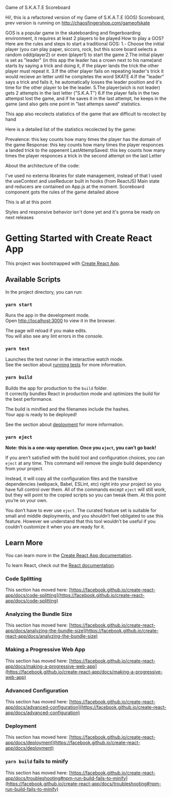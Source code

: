 Game of S.K.A.T.E Scoreboard 

Hi!, this is a refactored version of my Game of S.K.A.T.E (GOS) Scoreboard, prev version is running on http://chaosfingershop.com/gameofskate

GOS is a popular game in the skateboarding and fingerboarding environment, it requires at least 2 players to be played
How to play a GOS?
Here are the rules and steps to start a traditional GOS:
1.- Choose the initial player (you can play paper, siccors, rock, but this score board selects a random odd(player2) or even (player1) to start the game
2.The initial player is set as "leader" (in this app the leader has a crown next to his name)and starts by saying a trick and doing it, if the player lands the trick the other player must repeat it.
3.If the other player fails on repeating leader's trick it would recieve an letter until he completes the word SKATE
4.If the "leader" says a trick and fails it, he automatically losses the leader position and it's time for the other player to be the leader.
5.The player(wich is not leader) gets 2 attempts in the last letter ("S.K.A.T")
6.If the player fails in the two attempst lost the game, and if he saves it in the last attempt, he keeps in the game (and also gets one point in "last attemps saved" statistics.



This app also recolects statistics of the game that are difficult to recolect by hand 

Here is a detailed list of the statistics recolected by the game:

Prevalence: this key counts how many times the player has the domain of the game
Response: this key counts how many times the player responces a landed trick to the oppenent
LastAttempSaved: this key counts how many times the player responces a trick in the second
attempt on the last Letter

About the architecture of the code:

I've used no externa libraries for state management, instead of that I used the useContext and useReducer built in hooks (from ReactJS)
Main state and reducers are contained on App.js at the moment.
Scoreboard component gots the rules of the game detailed above


This is all at this point 

Styles and responsive behavior isn't done yet and it's gonna be ready on next releases




# Getting Started with Create React App

This project was bootstrapped with [Create React App](https://github.com/facebook/create-react-app).

## Available Scripts

In the project directory, you can run:

### `yarn start`

Runs the app in the development mode.\
Open [http://localhost:3000](http://localhost:3000) to view it in the browser.

The page will reload if you make edits.\
You will also see any lint errors in the console.

### `yarn test`

Launches the test runner in the interactive watch mode.\
See the section about [running tests](https://facebook.github.io/create-react-app/docs/running-tests) for more information.

### `yarn build`

Builds the app for production to the `build` folder.\
It correctly bundles React in production mode and optimizes the build for the best performance.

The build is minified and the filenames include the hashes.\
Your app is ready to be deployed!

See the section about [deployment](https://facebook.github.io/create-react-app/docs/deployment) for more information.

### `yarn eject`

**Note: this is a one-way operation. Once you `eject`, you can’t go back!**

If you aren’t satisfied with the build tool and configuration choices, you can `eject` at any time. This command will remove the single build dependency from your project.

Instead, it will copy all the configuration files and the transitive dependencies (webpack, Babel, ESLint, etc) right into your project so you have full control over them. All of the commands except `eject` will still work, but they will point to the copied scripts so you can tweak them. At this point you’re on your own.

You don’t have to ever use `eject`. The curated feature set is suitable for small and middle deployments, and you shouldn’t feel obligated to use this feature. However we understand that this tool wouldn’t be useful if you couldn’t customize it when you are ready for it.

## Learn More

You can learn more in the [Create React App documentation](https://facebook.github.io/create-react-app/docs/getting-started).

To learn React, check out the [React documentation](https://reactjs.org/).

### Code Splitting

This section has moved here: [https://facebook.github.io/create-react-app/docs/code-splitting](https://facebook.github.io/create-react-app/docs/code-splitting)

### Analyzing the Bundle Size

This section has moved here: [https://facebook.github.io/create-react-app/docs/analyzing-the-bundle-size](https://facebook.github.io/create-react-app/docs/analyzing-the-bundle-size)

### Making a Progressive Web App

This section has moved here: [https://facebook.github.io/create-react-app/docs/making-a-progressive-web-app](https://facebook.github.io/create-react-app/docs/making-a-progressive-web-app)

### Advanced Configuration

This section has moved here: [https://facebook.github.io/create-react-app/docs/advanced-configuration](https://facebook.github.io/create-react-app/docs/advanced-configuration)

### Deployment

This section has moved here: [https://facebook.github.io/create-react-app/docs/deployment](https://facebook.github.io/create-react-app/docs/deployment)

### `yarn build` fails to minify

This section has moved here: [https://facebook.github.io/create-react-app/docs/troubleshooting#npm-run-build-fails-to-minify](https://facebook.github.io/create-react-app/docs/troubleshooting#npm-run-build-fails-to-minify)
